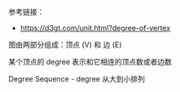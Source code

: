 参考链接：
  * https://d3gt.com/unit.html?degree-of-vertex

图由两部分组成：顶点 (V) 和 边 (E)

某个顶点的 degree 表示和它相连的顶点数或者边数

Degree Sequence - degree 从大到小排列
